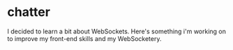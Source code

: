 # chatter

I decided to learn a bit about WebSockets. Here's something i'm working on to improve my front-end skills and my WebSocketery.
